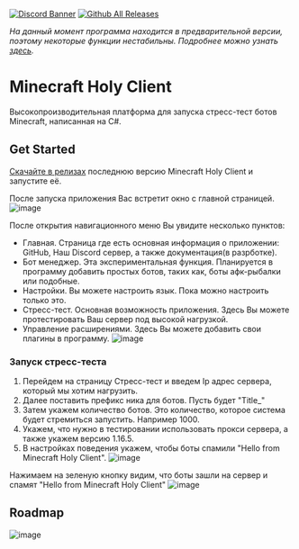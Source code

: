 [![Discord Banner](https://img.shields.io/badge/discord-join%20chat-46BC99)](https://discord.gg/HVDzx4rCgg) [![Github All Releases](https://img.shields.io/github/downloads/Titlehhhh/Minecraft-Holy-Client/total.svg)](https://github.com/Titlehhhh/Minecraft-Holy-Client/releases)

*На данный момент программа находится в предварительной версии, поэтому некоторые функции нестабильны. Подробнее можно узнать [здесь](preview.md).*

# Minecraft Holy Client

Высокопроизводительная платформа для запуска стресс-тест ботов Minecraft, написанная на C#.

## Get Started

[Скачайте в релизах](https://github.com/Titlehhhh/Minecraft-Holy-Client/releases) последнюю версию Minecraft Holy Client и запустите её.

После запуска приложения Вас встретит окно с главной страницей.
![image](https://github.com/Titlehhhh/Minecraft-Holy-Client/assets/93156853/4d582c49-13bd-44c7-81b4-f6ebd5b924cd)

После открытия навигационного меню Вы увидите несколько пунктов:
- Главная. Страница где есть основная информация о приложении: GitHub, Наш Discord сервер, а также документация(в разрботке).
- Бот менеджер. Эта экспериментальная функция. Планируется в программу добавить простых ботов, таких как, боты афк-рыбалки или подобные.
- Настройки. Вы можете настроить язык. Пока можно настроить только это.
- Стресс-тест. Основная возможность приложения. Здесь Вы можете протестировать Ваш сервер под высокой нагрузкой.
- Управление расширениями. Здесь Вы можете добавить свои плагины в программу.
![image](https://github.com/Titlehhhh/Minecraft-Holy-Client/assets/93156853/3a156e06-bd3c-4882-9c5c-ce123c14b9c2)

### Запуск стресс-теста

1) Перейдем на страницу Стресс-тест и введем Ip адрес сервера, который мы хотим нагрузить.
2) Далее поставить префикс ника для ботов. Пусть будет "Title_"
3) Затем укажем количество ботов. Это количество, которое система будет стремиться запустить. Например 1000.
4) Укажем, что нужно в тестировании использовать прокси сервера, а также укажем версию 1.16.5.
5) В настройках поведения укажем, чтобы боты спамили "Hello from Minecraft Holy Client".
![image](https://github.com/Titlehhhh/Minecraft-Holy-Client/assets/93156853/fdbab77e-0eed-44ed-bbe3-30e6d100802b)

Нажимаем на зеленую кнопку видим, что боты зашли на сервер и спамят "Hello from Minecraft Holy Client"
![image](https://github.com/Titlehhhh/Minecraft-Holy-Client/assets/93156853/51c89585-1fd5-4351-9677-a59322ececd7)


## Roadmap

![image](https://github.com/Titlehhhh/Minecraft-Holy-Client/assets/93156853/cee54a39-b6e5-4e10-b329-ec0230eb43b4)




